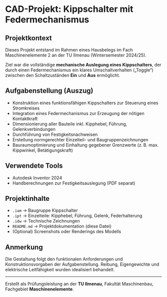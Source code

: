# CAD-Projekt: Kippschalter mit Federmechanismus

## Projektkontext
Dieses Projekt entstand im Rahmen eines Hausbelegs im Fach Maschinenelemente 2 an der TU Ilmenau (Wintersemester 2024/25).

Ziel war die vollständige **mechanische Auslegung eines Kippschalters**, der durch einen Federmechanismus ein klares Umschaltverhalten („Toggle“) zwischen den Schaltzuständen **Ein** und **Aus** ermöglicht. 

##  Aufgabenstellung (Auszug)
- Konstruktion eines funktionsfähigen Kippschalters zur Steuerung eines Stromkreises
- Integration eines Federmechanismus zur Erzeugung der nötigen Kontaktkraft
- Dimensionierung aller Bauteile inkl. Kipphebel, Führung, Gelenkverbindungen
- Durchführung von Festigkeitsnachweisen
- Erstellung normgerechter Einzelteil- und Baugruppenzeichnungen
- Bauraumoptimierung und Einhaltung gegebener Grenzwerte (z. B. max. Kippwinkel, Betätigungskraft)

## Verwendete Tools
- Autodesk Inventor 2024
- Handberechnungen zur Festigkeitsauslegung (PDF separat)

##  Projektinhalte
- `.iam` → Baugruppe Kippschalter
- `.ipt` → Einzelteile: Kipphebel, Führung, Gelenk, Federhalterung
- `.idw` → Technische Zeichnungen
- `README.md` → Projektdokumentation (diese Datei)
- (Optional) Screenshots oder Renderings des Modells

##  Anmerkung
Die Gestaltung folgt den funktionalen Anforderungen und Konstruktionsvorgaben der Aufgabenstellung. Reibung, Eigengewichte und elektrische Leitfähigkeit wurden idealisiert behandelt.

---

Erstellt als Prüfungsleistung an der **TU Ilmenau**, Fakultät Maschinenbau, Fachgebiet **Maschinenelemente**.
